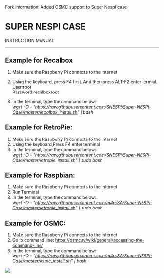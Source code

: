 Fork information:
Added OSMC support to Super Nespi case

SUPER  NESPI CASE
===
INSTRUCTION MANUAL
***
Example for Recalbox
---
1. Make sure the Raspberry Pi connects to the internet
2. Using the keyboard, press F4 first. And then press ALT-F2 enter termial.<br>
User:root<br>
Password:recalboxroot

3. In the terminal, type the  command below:<br>
*wget -O - "https://raw.githubusercontent.com/SNESPi/Super-NESPi-Case/master/recalbox_install.sh" | bash*

Example for RetroPie:
---
1. Make sure the Raspberry Pi connects to the internet
2. Using the keyboard,Press F4 enter terminal
3. In the terminal, type the  command below:<br>
*wget -O - "https://raw.githubusercontent.com/SNESPi/Super-NESPi-Case/master/retropie_install.sh" | sudo bash*

Example for Raspbian:
---
1. Make sure the Raspberry Pi connects to the internet
2. Run Terminal
3. In the terminal, type the  command below:<br>
*wget -O - "https://raw.githubusercontent.com/m4rcSA/Super-NESPi-Case/master/retropie_install.sh" | sudo bash*

Example for OSMC:
---
1. Make sure the Raspberry Pi connects to the internet
2. Go to command line: https://osmc.tv/wiki/general/accessing-the-command-line/
3. In the terminal, type the  command below:<br>
*wget -O - "https://raw.githubusercontent.com/m4rcSA/Super-NESPi-Case/master/osmc_install.sh" | bash*

![](/img/image3.jpg)
